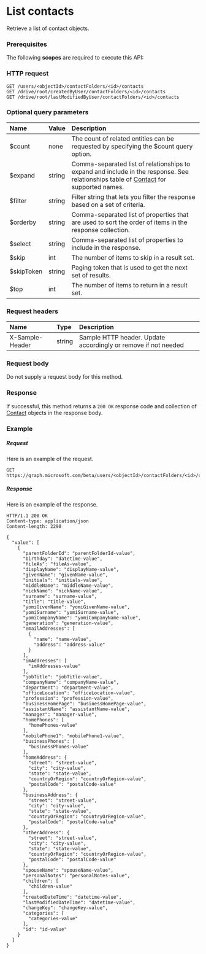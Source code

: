 # List contacts

Retrieve a list of contact objects.
### Prerequisites
The following **scopes** are required to execute this API: 
### HTTP request
<!-- { "blockType": "ignored" } -->
```http
GET /users/<objectId>/contactFolders/<id>/contacts
GET /drive/root/createdByUser/contactFolders/<id>/contacts
GET /drive/root/lastModifiedByUser/contactFolders/<id>/contacts
```
### Optional query parameters
|Name|Value|Description|
|:---------------|:--------|:-------|
|$count|none|The count of related entities can be requested by specifying the $count query option.|
|$expand|string|Comma-separated list of relationships to expand and include in the response. See relationships table of [Contact](../resources/contact.md) for supported names. |
|$filter|string|Filter string that lets you filter the response based on a set of criteria.|
|$orderby|string|Comma-separated list of properties that are used to sort the order of items in the response collection.|
|$select|string|Comma-separated list of properties to include in the response.|
|$skip|int|The number of items to skip in a result set.|
|$skipToken|string|Paging token that is used to get the next set of results.|
|$top|int|The number of items to return in a result set.|

### Request headers
| Name       | Type | Description|
|:-----------|:------|:----------|
| X-Sample-Header  | string  | Sample HTTP header. Update accordingly or remove if not needed|

### Request body
Do not supply a request body for this method.
### Response
If successful, this method returns a `200 OK` response code and collection of [Contact](../resources/contact.md) objects in the response body.
### Example
##### Request
Here is an example of the request.
<!-- {
  "blockType": "request",
  "name": "get_contacts"
}-->
```http
GET https://graph.microsoft.com/beta/users/<objectId>/contactFolders/<id>/contacts
```
##### Response
Here is an example of the response.
<!-- {
  "blockType": "response",
  "truncated": false,
  "@odata.type": "microsoft.graph.contact",
  "isCollection": true
} -->
```http
HTTP/1.1 200 OK
Content-type: application/json
Content-length: 2290

{
  "value": [
    {
      "parentFolderId": "parentFolderId-value",
      "birthday": "datetime-value",
      "fileAs": "fileAs-value",
      "displayName": "displayName-value",
      "givenName": "givenName-value",
      "initials": "initials-value",
      "middleName": "middleName-value",
      "nickName": "nickName-value",
      "surname": "surname-value",
      "title": "title-value",
      "yomiGivenName": "yomiGivenName-value",
      "yomiSurname": "yomiSurname-value",
      "yomiCompanyName": "yomiCompanyName-value",
      "generation": "generation-value",
      "emailAddresses": [
        {
          "name": "name-value",
          "address": "address-value"
        }
      ],
      "imAddresses": [
        "imAddresses-value"
      ],
      "jobTitle": "jobTitle-value",
      "companyName": "companyName-value",
      "department": "department-value",
      "officeLocation": "officeLocation-value",
      "profession": "profession-value",
      "businessHomePage": "businessHomePage-value",
      "assistantName": "assistantName-value",
      "manager": "manager-value",
      "homePhones": [
        "homePhones-value"
      ],
      "mobilePhone1": "mobilePhone1-value",
      "businessPhones": [
        "businessPhones-value"
      ],
      "homeAddress": {
        "street": "street-value",
        "city": "city-value",
        "state": "state-value",
        "countryOrRegion": "countryOrRegion-value",
        "postalCode": "postalCode-value"
      },
      "businessAddress": {
        "street": "street-value",
        "city": "city-value",
        "state": "state-value",
        "countryOrRegion": "countryOrRegion-value",
        "postalCode": "postalCode-value"
      },
      "otherAddress": {
        "street": "street-value",
        "city": "city-value",
        "state": "state-value",
        "countryOrRegion": "countryOrRegion-value",
        "postalCode": "postalCode-value"
      },
      "spouseName": "spouseName-value",
      "personalNotes": "personalNotes-value",
      "children": [
        "children-value"
      ],
      "createdDateTime": "datetime-value",
      "lastModifiedDateTime": "datetime-value",
      "changeKey": "changeKey-value",
      "categories": [
        "categories-value"
      ],
      "id": "id-value"
    }
  ]
}
```

<!-- uuid: 8fcb5dbc-d5aa-4681-8e31-b001d5168d79
2015-10-25 14:57:30 UTC -->
<!-- {
  "type": "#page.annotation",
  "description": "List contacts",
  "keywords": "",
  "section": "documentation",
  "tocPath": ""
}-->